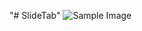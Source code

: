 "# SlideTab" 
![Sample Image](https://github.com/kongsin/SlideTab/blob/master/videotogif_2017.03.18_18.00.04.gif)